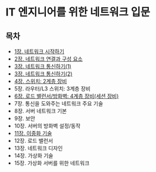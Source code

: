 # IT 엔지니어를 위한 네트워크 입문

## 목차

- [1장. 네트워크 시작하기](./contents/chapter01.md)
- [2장. 네트워크 연결과 구성 요소](./contents/chapter02.md)
- [3장. 네트워크 통신하기(1)](./contents/chapter03-1.md)
- [3장. 네트워크 통신하기(2)](./contents/chapter03-2.md)
- [4장. 스위치: 2계층 장비](./contents/chapter04.md)
- 5장. 라우터/L3 스위치: 3계층 장비
- [6장. 로드 밸런서/방화벽: 4계층 장비(세션 장비)](./contents/chapter06.md)
- 7장. 통신을 도와주는 네트워크 주요 기술
- 8장. 서버 네트워크 기본
- 9장. 보안
- 10장. 서버의 방화벽 설정/동작
- [11장. 이중화 기술](./contents/chapter11.md)
- 12장. 로드 밸런서
- 13장. 네트워크 디자인
- 14장. 가상화 기술
- 15장. 가상화 서버를 위한 네트워크

